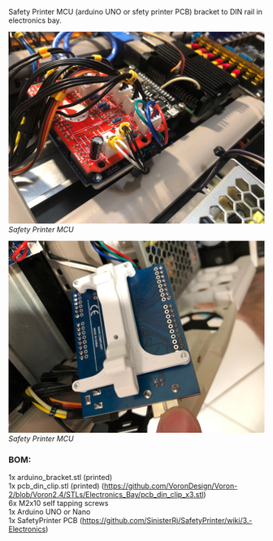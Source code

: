 Safety Printer MCU (arduino UNO or sfety printer PCB) bracket to DIN rail in electronics bay.

![](../Pictures/MCU4.jpg)
_Safety Printer MCU_

![](../Pictures/mcubracket1.jpg)
_Safety Printer MCU_

### BOM:
1x arduino_bracket.stl (printed)\
1x pcb_din_clip.stl (printed) (https://github.com/VoronDesign/Voron-2/blob/Voron2.4/STLs/Electronics_Bay/pcb_din_clip_x3.stl) \
6x M2x10 self tapping screws\
1x Arduino UNO or Nano\
1x SafetyPrinter PCB (https://github.com/SinisterRj/SafetyPrinter/wiki/3.-Electronics)
